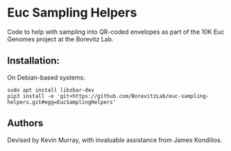 # Euc Sampling Helpers

Code to help with sampling into QR-coded envelopes as part of the 10K Euc Genomes project at the Borevitz Lab.

## Installation:

On Debian-based systems:

    sudo apt install libzbar-dev
    pip3 install -e 'git+https://github.com/BorevitzLab/euc-sampling-helpers.git#egg=EucSamplingHelpers'

## Authors

Devised by Kevin Murray, with invaluable assistance from James Kondilios.
